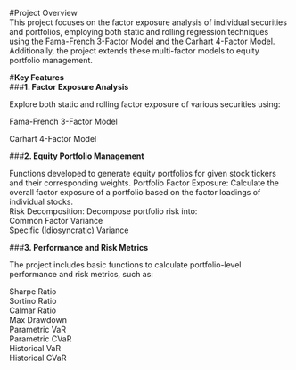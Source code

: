 #Project Overview<br>
This project focuses on the factor exposure analysis of individual securities and portfolios, employing both static and rolling regression techniques using the Fama-French 3-Factor Model and the Carhart 4-Factor Model. Additionally, the project extends these multi-factor models to equity portfolio management.

#**Key Features**<br>
###**1. Factor Exposure Analysis<br>**

Explore both static and rolling factor exposure of various securities using:

Fama-French 3-Factor Model

Carhart 4-Factor Model

###**2. Equity Portfolio Management<br>**

Functions developed to generate equity portfolios for given stock tickers and their corresponding weights.
Portfolio Factor Exposure: Calculate the overall factor exposure of a portfolio based on the factor loadings of individual stocks.<br>
Risk Decomposition: Decompose portfolio risk into:<br>
Common Factor Variance<br>
Specific (Idiosyncratic) Variance

###**3. Performance and Risk Metrics<br>**

The project includes basic functions to calculate portfolio-level performance and risk metrics, such as:

Sharpe Ratio<br>
Sortino Ratio<br>
Calmar Ratio<br>
Max Drawdown<br>
Parametric VaR<br>
Parametric CVaR<br>
Historical VaR<br>
Historical CVaR<br>
